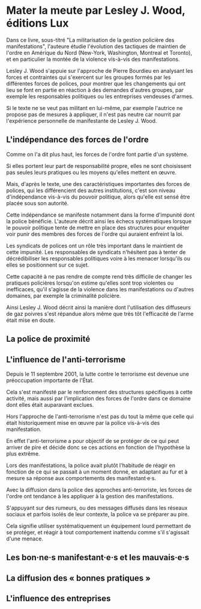 # Mater la meute par Lesley J. Wood, éditions Lux

Dans ce livre, sous-titré "La militarisation de la gestion policière des manifestations", l'auteure étudie l'évolution des tactiques de maintien de l'ordre en Amérique du Nord (New-York, Washington, Montreal et Toronto), et en particulier la montée de la violence vis-à-vis des manifestations.

Lesley J. Wood s'appuie sur l'approche de Pierre Bourdieu en analysant les forces et contraintes qui s'exercent sur les groupes formés par les différentes forces de polices, pour montrer que les changements qui ont lieu se font en partie en réaction à des demandes d'autres groupes, par exemple les responsables politiques ou les entreprises vendeuses d'armes.

Si le texte ne se veut pas militant en lui-même, par exemple l'autrice ne propose pas de mesures à appliquer, il n'est pas neutre car nourrit par l'expérience personnelle de manifestante de Lesley J. Wood.

## L'indépendance des forces de l'ordre

Comme on l'a dit plus haut, les forces de l'ordre font partie d'un système.

Si elles portent leur part de responsabilité propre, elles ne sont choisissent pas seules leurs pratiques ou les moyens qu'elles mettent en œuvre.

Mais, d'après le texte, une des caractéristiques importantes des forces de polices, qui les différencient des autres institutions, c'est son niveau d'indépendance vis-à-vis du pouvoir politique, alors qu'elle est sensé être placée sous son autorité.

Cette indépendance se manifeste notamment dans la forme d'impunité dont la police bénéficie.
L'auteure décrit ainsi les échecs systématiques lorsque le pouvoir politique tente de mettre en place des structures pour enquêter voir punir des membres des forces de l'ordre qui auraient enfreint la loi.

Les syndicats de polices ont un rôle très important dans le maintient de cette impunité.
Les responsables de syndicats n'hésitent pas à tenter de décrédibiliser les  responsables politiques voire à les menacer lorsqu'ils ou elles se positionnent sur ce sujet.

Cette capacité à ne pas rendre de compte rend très difficile de changer les pratiques policières lorsqu'on estime qu'elles sont trop violentes ou inefficaces, qu'il s'agisse de la violence dans les manifestations ou d'autres domaines, par exemple la criminalité policière.

Ainsi Lesley J. Wood décrit ainsi la manière dont l'utilisation des diffuseurs de gaz poivres s'est répandue alors même que très tôt l'efficacité de l'arme était mise en doute.

## La police de proximité

## L'influence de l'anti-terrorisme

Depuis le 11 septembre 2001, la lutte contre le terrorisme est devenue une préoccupation importante de l'État.

Cela s'est manifesté par le renforcement des structures spécifiques à cette activité, mais aussi par l'implication des forces de l'ordre dans ce domaine dont elles était auparavant exclues.

Hors l'approche de l'anti-terrorisme n'est pas du tout la même que celle qui était historiquement mise en œuvre par la police vis-à-vis des manifestation.

En effet l'anti-terrorisme a pour objectif de se protéger de ce qui peut arriver de pire et décide donc se ces actions en fonction de l'hypothèse la plus extrême.

Lors des manifestations, la police avait plutôt l'habitude de réagir en fonction de ce qui se passait à un moment donné, en adaptant au fur et à mesure sa réponse aux comportements des manifestant·e·s.

Avec la diffusion dans la police des approches anti-terroriste, les forces de l'ordre ont tendance à les appliquer à la gestion des manifestations.

S'appuyant sur des rumeurs, ou des messages diffusés dans les réseaux sociaux et parfois isolés de leur contexte, la police va se préparer au pire.

Cela signifie utiliser systématiquement un équipement lourd permettant de se protéger, et réagir à tout comportement inattendu comme s'il s'agissait d'une menace.

## Les bon·ne·s manifestant·e·s et les mauvais·e·s

## La diffusion des « bonnes pratiques »

## L'influence des entreprises
